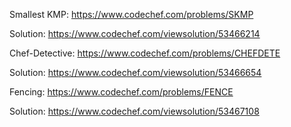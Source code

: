 Smallest KMP: 
  https://www.codechef.com/problems/SKMP
  
  Solution: 
  https://www.codechef.com/viewsolution/53466214
  
  
Chef-Detective:
  https://www.codechef.com/problems/CHEFDETE
  
  Solution:
  https://www.codechef.com/viewsolution/53466654
  

Fencing: 
  https://www.codechef.com/problems/FENCE
  
  Solution: 
  https://www.codechef.com/viewsolution/53467108
  

